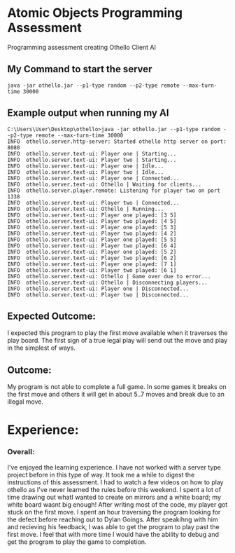# Atomic Objects Programming Assessment
Programming assessment creating Othello Client AI


## My Command to start the server
```
java -jar othello.jar --p1-type random --p2-type remote --max-turn-time 30000 
```


## Example output when running my AI
```
C:\Users\User\Desktop\othello>java -jar othello.jar --p1-type random --p2-type remote --max-turn-time 30000
INFO  othello.server.http-server: Started othello http server on port: 8080
INFO  othello.server.text-ui: Player one | Starting...
INFO  othello.server.text-ui: Player two | Starting...
INFO  othello.server.text-ui: Player one | Idle...
INFO  othello.server.text-ui: Player two | Idle...
INFO  othello.server.text-ui: Player one | Connected...
INFO  othello.server.text-ui: Othello | Waiting for clients...
INFO  othello.server.player.remote: Listening for player two on port 1338
INFO  othello.server.text-ui: Player two | Connected...
INFO  othello.server.text-ui: Othello | Running...
INFO  othello.server.text-ui: Player one played: [3 5]
INFO  othello.server.text-ui: Player two played: [4 5]
INFO  othello.server.text-ui: Player one played: [5 3]
INFO  othello.server.text-ui: Player two played: [4 2]
INFO  othello.server.text-ui: Player one played: [5 5]
INFO  othello.server.text-ui: Player two played: [6 4]
INFO  othello.server.text-ui: Player one played: [5 2]
INFO  othello.server.text-ui: Player two played: [6 2]
INFO  othello.server.text-ui: Player one played: [7 1]
INFO  othello.server.text-ui: Player two played: [6 1]
INFO  othello.server.text-ui: Othello | Game over due to error...
INFO  othello.server.text-ui: Othello | Disconnecting players...
INFO  othello.server.text-ui: Player one | Disconnected...
INFO  othello.server.text-ui: Player two | Disconnected...
```

## Expected Outcome: 
I expected this program to play the first move available when it traverses the play board. The first 
sign of a true legal play will send out the move and play in the simplest of ways.

## Outcome: 
My program is not able to complete a full game.  In some games it breaks on the first move and others it 
will get in about 5..7 moves and break due to an illegal move. 

# Experience:

### Overall:
I've enjoyed the learning experience. I have not worked with a server type project before in this 
type of way. It took me a while to digest the instructions of this assessment. I had to watch a few videos
on how to play othello as I've never learned the rules before this weekend. I spent a lot of time drawing 
out whatI wanted to create on mirrors and a white board; my white board wasnt big enough! After writing 
most of the code, my player got stuck on the first move. I spent an hour traversing the program looking for
the defect before reaching out to Dylan Goings. After speakihng with him and recieving his feedback, I was
able to get the program to play past the first move. I feel that with more time I would have the ability 
to debug and get the program to play the game to completion. 
